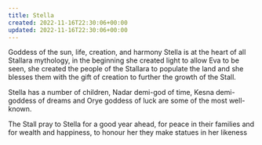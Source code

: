 ```yaml
---
title: Stella
created: 2022-11-16T22:30:06+00:00
updated: 2022-11-16T22:30:06+00:00
---
```

Goddess of the sun, life, creation, and harmony Stella is at the heart of all Stallara mythology, in the beginning she created light to allow Eva to be seen, she created the people of the Stallara to populate the land and she blesses them with the gift of creation to further the growth of the Stall.  

Stella has a number of children, Nadar demi-god of time, Kesna demi-goddess of dreams and Orye goddess of luck are some of the most well-known.  

The Stall pray to Stella for a good year ahead, for peace in their families and for wealth and happiness, to honour her they make statues in her likeness
